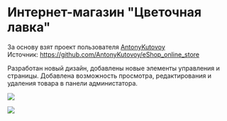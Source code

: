 # Интернет-магазин "Цветочная лавка"

За основу взят проект пользователя <a href="https://github.com/AntonyKutovoy">AntonyKutovoy</a>
<br>Источник: https://github.com/AntonyKutovoy/eShop_online_store

Разработан новый дизайн, добавлены новые элементы управления и страницы.
Добавлена возможность просмотра, редактирования и удаления товара в панели администатора.

![](result.png)

![](result2.gif)
